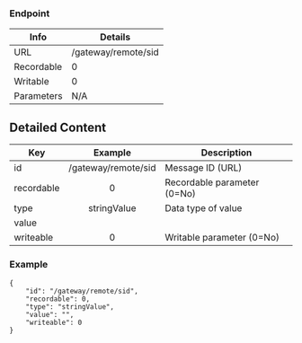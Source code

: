 # 



### Endpoint

| Info  | Details |
| ------------- | ------------- |
| URL   | /gateway/remote/sid   |
| Recordable   | 0   |
| Writable   | 0   |
| Parameters  | N/A  |

## Detailed Content

|  Key  | Example | Description |
| ------------- | :------: | ------------------------------ |
|  id | /gateway/remote/sid | Message ID (URL) |
|  recordable | 0 | Recordable parameter (0=No) |
|  type | stringValue | Data type of value |
|  value |  |  |
|  writeable | 0 | Writable parameter (0=No) |

### Example
```
{
    "id": "/gateway/remote/sid",
    "recordable": 0,
    "type": "stringValue",
    "value": "",
    "writeable": 0
}
```
